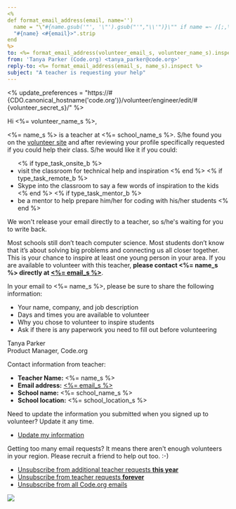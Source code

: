```yaml
---
<%
def format_email_address(email, name='')
  name = "\"#{name.gsub('"', '\"').gsub("'","\\'")}\"" if name =~ /[;,\"\'\(\)]/
  "#{name} <#{email}>".strip
end
%>
to: <%= format_email_address(volunteer_email_s, volunteer_name_s).inspect %>
from: 'Tanya Parker (Code.org) <tanya_parker@code.org>'
reply-to: <%= format_email_address(email_s, name_s).inspect %>
subject: "A teacher is requesting your help"
---
```


<% update_preferences = "https://#{CDO.canonical_hostname('code.org')}/volunteer/engineer/edit/#{volunteer_secret_s}/" %>

Hi <%= volunteer_name_s %>,

<%= name_s %> is a teacher at <%= school_name_s %>. S/he found you on the [volunteer site](https://code.org/volunteer/local) and after reviewing your profile specifically requested if you could help their class. S/he would like it if you could:

<ul>
<% if type_task_onsite_b %>
  <li> visit the classroom for technical help and inspiration
<% end %>
<% if type_task_remote_b %>
  <li> Skype into the classroom to say a few words of inspiration to the kids
<% end %>
<% if type_task_mentor_b %>
  <li> be a mentor to help prepare him/her for coding with his/her students
<% end %>
</ul>

We won't release your email directly to a teacher, so s/he's waiting for you to write back.

Most schools still don’t teach computer science. Most students don’t know that it’s about solving big problems and connecting us all closer together. This is your chance to inspire at least one young person in your area. If you are available to volunteer with this teacher, **please contact <%= name_s %> directly at [<%= email_s %>](<%= "mailto:" + email_s %>)**.

In your email to <%= name_s %>, please be sure to share the following information:

- Your name, company, and job description
- Days and times you are available to volunteer
- Why you chose to volunteer to inspire students
- Ask if there is any paperwork you need to fill out before volunteering

Tanya Parker<br>
Product Manager, Code.org

Contact information from teacher:

- **Teacher Name:** <%= name_s %>
- **Email address:** [<%= email_s %>](<%= "mailto:" + email_s %>)
- **School name:** <%= school_name_s %>
- **School location:** <%= school_location_s %>

Need to update the information you submitted when you signed up to volunteer? Update it any time.

- [Update my information](<%= update_preferences %>)

Getting too many email requests? It means there aren't enough volunteers in your region. Please recruit a friend to help out too. :-)

- [Unsubscribe from additional teacher requests **this year**](<%= update_preferences %>)
- [Unsubscribe from teacher requests **forever**](<%= update_preferences %>)
- [Unsubscribe from all Code.org emails](<%= unsubscribe_link %>)

![](<%= tracking_pixel %>)
